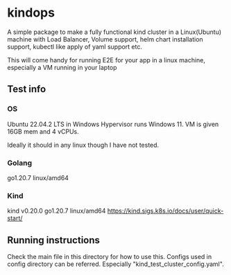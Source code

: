 # kindops

A simple package to make a fully functional kind cluster in a Linux(Ubuntu) 
machine with Load Balancer, Volume support, helm chart installation support, 
kubectl like apply of yaml support etc.

This will come handy for running E2E for your app in a linux machine, 
especially a VM running in your laptop

## Test info 

### OS

Ubuntu 22.04.2 LTS in Windows Hypervisor runs Windows 11. VM is given 16GB mem 
and 4 vCPUs.

Ideally it should in any linux though I have not tested.

### Golang

go1.20.7 linux/amd64

### Kind

kind v0.20.0 go1.20.7 linux/amd64
https://kind.sigs.k8s.io/docs/user/quick-start/

## Running instructions

Check the main file in this directory for how to use this.
Configs used in config directory can be referred. Especially 
"kind_test_cluster_config.yaml".
